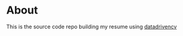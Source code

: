 # About

This is the source code repo building my resume using [datadrivencv](http://nickstrayer.me/datadrivencv/)